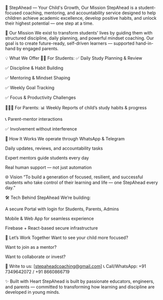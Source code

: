 🚀 StepAhead — Your Child's Growth, Our Mission
StepAhead is a student-focused coaching, mentoring, and accountability service designed to help children achieve academic excellence, develop positive habits, and unlock their highest potential — one step at a time.

🎯 Our Mission
We exist to transform students' lives by guiding them with structured discipline, daily planning, and powerful mindset coaching. Our goal is to create future-ready, self-driven learners — supported hand-in-hand by engaged parents.

💡 What We Offer
👨‍🏫 For Students:
✅ Daily Study Planning & Review

✅ Discipline & Habit Building

✅ Mentoring & Mindset Shaping

✅ Weekly Goal Tracking

✅ Focus & Productivity Challenges

👨‍👩‍👧 For Parents:
📊 Weekly Reports of child’s study habits & progress

📞 Parent-mentor interactions

✅ Involvement without interference

📲 How It Works
We operate through WhatsApp & Telegram

Daily updates, reviews, and accountability tasks

Expert mentors guide students every day

Real human support — not just automation

🌐 Vision
“To build a generation of focused, resilient, and successful students who take control of their learning and life — one StepAhead every day.”

🛠️ Tech Behind StepAhead
We’re building:

A secure Portal with login for Students, Parents, Admins

Mobile & Web App for seamless experience

Firebase + React-based secure infrastructure

🤝 Let’s Work Together
Want to see your child more focused?

Want to join as a mentor?

Want to collaborate or invest?

📧 Write to us: [stepaheadcoaching@gmail.com]
📞 Call/WhatsApp: +91 7349642072 / +91 8660866719

✨ Built with Heart
StepAhead is built by passionate educators, engineers, and parents — committed to transforming how learning and discipline are developed in young minds.
